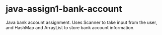 # java-assign1-bank-account
Java bank account assignment. Uses Scanner to take input from the user, and HashMap and ArrayList to store bank account information.
